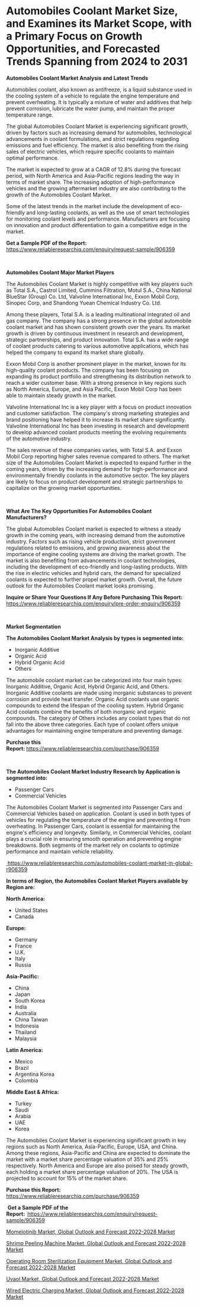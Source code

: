 <p><h1>Automobiles Coolant Market Size, and Examines its Market Scope, with a Primary Focus on Growth Opportunities, and Forecasted Trends Spanning from 2024 to 2031</h1></p><p><strong>Automobiles Coolant Market Analysis and Latest Trends</strong></p>
<p><p>Automobiles coolant, also known as antifreeze, is a liquid substance used in the cooling system of a vehicle to regulate the engine temperature and prevent overheating. It is typically a mixture of water and additives that help prevent corrosion, lubricate the water pump, and maintain the proper temperature range.</p><p>The global Automobiles Coolant Market is experiencing significant growth, driven by factors such as increasing demand for automobiles, technological advancements in coolant formulations, and strict regulations regarding emissions and fuel efficiency. The market is also benefiting from the rising sales of electric vehicles, which require specific coolants to maintain optimal performance.</p><p>The market is expected to grow at a CAGR of 12.8% during the forecast period, with North America and Asia-Pacific regions leading the way in terms of market share. The increasing adoption of high-performance vehicles and the growing aftermarket industry are also contributing to the growth of the Automobiles Coolant Market.</p><p>Some of the latest trends in the market include the development of eco-friendly and long-lasting coolants, as well as the use of smart technologies for monitoring coolant levels and performance. Manufacturers are focusing on innovation and product differentiation to gain a competitive edge in the market.</p></p>
<p><strong>Get a Sample PDF of the Report:&nbsp;</strong> <a href="https://www.reliableresearchiq.com/enquiry/request-sample/906359">https://www.reliableresearchiq.com/enquiry/request-sample/906359</a></p>
<p>&nbsp;</p>
<p><strong>Automobiles Coolant Major Market Players</strong></p>
<p><p>The Automobiles Coolant Market is highly competitive with key players such as Total S.A., Castrol Limited, Cummins Filtration, Motul S.A., China National BlueStar (Group) Co. Ltd, Valvoline International Inc, Exxon Mobil Corp, Sinopec Corp, and Shandong Yuean Chemical Industry Co. Ltd.</p><p>Among these players, Total S.A. is a leading multinational integrated oil and gas company. The company has a strong presence in the global automobile coolant market and has shown consistent growth over the years. Its market growth is driven by continuous investment in research and development, strategic partnerships, and product innovation. Total S.A. has a wide range of coolant products catering to various automotive applications, which has helped the company to expand its market share globally.</p><p>Exxon Mobil Corp is another prominent player in the market, known for its high-quality coolant products. The company has been focusing on expanding its product portfolio and strengthening its distribution network to reach a wider customer base. With a strong presence in key regions such as North America, Europe, and Asia Pacific, Exxon Mobil Corp has been able to maintain steady growth in the market.</p><p>Valvoline International Inc is a key player with a focus on product innovation and customer satisfaction. The company's strong marketing strategies and brand positioning have helped it to increase its market share significantly. Valvoline International Inc has been investing in research and development to develop advanced coolant products meeting the evolving requirements of the automotive industry.</p><p>The sales revenue of these companies varies, with Total S.A. and Exxon Mobil Corp reporting higher sales revenue compared to others. The market size of the Automobiles Coolant Market is expected to expand further in the coming years, driven by the increasing demand for high-performance and environmentally friendly coolants in the automotive sector. The key players are likely to focus on product development and strategic partnerships to capitalize on the growing market opportunities.</p></p>
<p>&nbsp;</p>
<p><strong>What Are The Key Opportunities For Automobiles Coolant Manufacturers?</strong></p>
<p><p>The global Automobiles Coolant market is expected to witness a steady growth in the coming years, with increasing demand from the automotive industry. Factors such as rising vehicle production, strict government regulations related to emissions, and growing awareness about the importance of engine cooling systems are driving the market growth. The market is also benefiting from advancements in coolant technologies, including the development of eco-friendly and long-lasting products. With the rise in electric vehicles and hybrid cars, the demand for specialized coolants is expected to further propel market growth. Overall, the future outlook for the Automobiles Coolant market looks promising.</p></p>
<p><strong>Inquire or Share Your Questions If Any Before Purchasing This Report:</strong> <a href="https://www.reliableresearchiq.com/enquiry/pre-order-enquiry/906359">https://www.reliableresearchiq.com/enquiry/pre-order-enquiry/906359</a></p>
<p>&nbsp;</p>
<p><strong>Market Segmentation</strong></p>
<p><strong>The Automobiles Coolant Market Analysis by types is segmented into:</strong></p>
<p><ul><li>Inorganic Additive</li><li>Organic Acid</li><li>Hybrid Organic Acid</li><li>Others</li></ul></p>
<p><p>The automobile coolant market can be categorized into four main types: Inorganic Additive, Organic Acid, Hybrid Organic Acid, and Others. Inorganic Additive coolants are made using inorganic substances to prevent corrosion and provide heat transfer. Organic Acid coolants use organic compounds to extend the lifespan of the cooling system. Hybrid Organic Acid coolants combine the benefits of both inorganic and organic compounds. The category of Others includes any coolant types that do not fall into the above three categories. Each type of coolant offers unique advantages for maintaining engine temperature and preventing damage.</p></p>
<p><strong>Purchase this Report:&nbsp;</strong><a href="https://www.reliableresearchiq.com/purchase/906359">https://www.reliableresearchiq.com/purchase/906359</a></p>
<p>&nbsp;</p>
<p><strong>The Automobiles Coolant Market Industry Research by Application is segmented into:</strong></p>
<p><ul><li>Passenger Cars</li><li>Commercial Vehicles</li></ul></p>
<p><p>The Automobiles Coolant Market is segmented into Passenger Cars and Commercial Vehicles based on application. Coolant is used in both types of vehicles for regulating the temperature of the engine and preventing it from overheating. In Passenger Cars, coolant is essential for maintaining the engine's efficiency and longevity. Similarly, in Commercial Vehicles, coolant plays a crucial role in ensuring smooth operation and preventing engine breakdowns. Both segments of the market rely on coolants to optimize performance and maintain vehicle reliability.</p></p>
<p><a href="https://www.reliableresearchiq.com/automobiles-coolant-market-in-global-r906359">&nbsp;https://www.reliableresearchiq.com/automobiles-coolant-market-in-global-r906359</a></p>
<p><strong>In terms of Region, the Automobiles Coolant Market Players available by Region are:</strong></p>
<p>
    <p> <strong> North America: </strong>
        <ul>
            <li>United States</li>
            <li>Canada</li>
        </ul>
        </p> 
    <p> <strong> Europe: </strong>
        <ul>
            <li>Germany</li>
            <li>France</li>
            <li>U.K.</li>
            <li>Italy</li>
            <li>Russia</li>
        </ul>
        </p> 
    <p> <strong> Asia-Pacific: </strong>
        <ul>
            <li>China</li>
            <li>Japan</li>
            <li>South Korea</li>
            <li>India</li>
            <li>Australia</li>
            <li>China Taiwan</li>
            <li>Indonesia</li>
            <li>Thailand</li>
            <li>Malaysia</li>
        </ul>
        </p> 
    <p> <strong> Latin America: </strong>
        <ul>
            <li>Mexico</li>
            <li>Brazil</li>
            <li>Argentina Korea</li>
            <li>Colombia</li>
        </ul>
        </p> 
    <p> <strong> Middle East & Africa: </strong>
        <ul>
            <li>Turkey</li>
            <li>Saudi</li>
            <li>Arabia</li>
            <li>UAE</li>
            <li>Korea</li>
        </ul>
    </p>
    </p>
<p><p>The Automobiles Coolant Market is experiencing significant growth in key regions such as North America, Asia-Pacific, Europe, USA, and China. Among these regions, Asia-Pacific and China are expected to dominate the market with a market share percentage valuation of 35% and 25% respectively. North America and Europe are also poised for steady growth, each holding a market share percentage valuation of 20%. The USA is projected to account for 15% of the market share.</p></p>
<p><strong>Purchase this Report: </strong><a href="https://www.reliableresearchiq.com/purchase/906359">https://www.reliableresearchiq.com/purchase/906359</a></p>
<p>&nbsp;<strong>Get a Sample PDF of the Report:&nbsp;&nbsp;</strong><a href="https://www.reliableresearchiq.com/enquiry/request-sample/906359">https://www.reliableresearchiq.com/enquiry/request-sample/906359</a></p>
<p><strong></strong></p>
<p><p><a href="https://www.linkedin.com/pulse/momelotinib-market-global-outlook-forecast-2022-2028-industry-p9bhe?trackingId=LgacFEI%2FEQlwBwSzWPNonA%3D%3D">Momelotinib Market, Global Outlook and Forecast 2022-2028 Market</a></p><p><a href="https://www.linkedin.com/pulse/shrimp-peeling-machine-market-global-outlook-forecast-2022-2028-p5u3e?trackingId=pZ%2BdISyaYjA9I2R3wV2IVQ%3D%3D">Shrimp Peeling Machine Market, Global Outlook and Forecast 2022-2028 Market</a></p><p><a href="https://www.linkedin.com/pulse/operating-room-sterilization-equipment-market-global-outlook-lh8jf?trackingId=VYj1RQ%2Fc7B19kQXGEHdHnA%3D%3D">Operating Room Sterilization Equipment Market, Global Outlook and Forecast 2022-2028 Market</a></p><p><a href="https://www.linkedin.com/pulse/insights-uvaol-market-global-outlook-forecast-2022-2028-players-oivqe?trackingId=osIffc0DW6K9A6Ovo2ubgA%3D%3D">Uvaol Market, Global Outlook and Forecast 2022-2028 Market</a></p><p><a href="https://www.linkedin.com/pulse/wired-electric-charging-market-global-outlook-forecast-2022-2028-npg5f?trackingId=BY1EQNY7O8J4N5ow31dRPQ%3D%3D">Wired Electric Charging Market, Global Outlook and Forecast 2022-2028 Market</a></p></p>